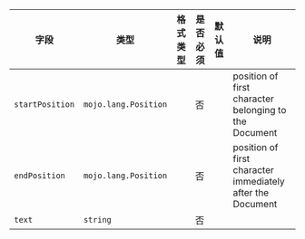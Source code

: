 | 字段 | 类型 | 格式类型 | 是否必须 | 默认值 | 说明 |
|---|---|---|---|---|---|
| `startPosition` | `mojo.lang.Position` |  | 否 |  | position of first character belonging to the Document |
| `endPosition` | `mojo.lang.Position` |  | 否 |  | position of first character immediately after the Document |
| `text` | `string` |  | 否 |  |
